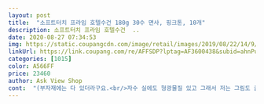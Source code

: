 ```yaml
---
layout: post 
title:  "소프트터치 프라임 호텔수건 180g 30수 면사, 핑크톤, 10개" 
description: 소프트터치 프라임 호텔수건  ..
date: 2020-08-27 07:34:53 
img: https://static.coupangcdn.com/image/retail/images/2019/08/22/14/9/1aebe28c-3265-446b-b861-ccfd2cb6d481.jpg 
linkUrl: https://link.coupang.com/re/AFFSDP?lptag=AF3600438&subid=ahnPublicAsk&pageKey=288495867&itemId=913757845&vendorItemId=5282395256&traceid=V0-113-99704252c4717967 
categories: [1015] 
color: A566FF 
price: 23460 
author: Ask View Shop 
cont:  "(부자재에는 다 있더라구요.<br/>자수 실에도 형광물질 있고 그래서 저는 그림도 글자도 없는 타올로 ... <br/> )<br/>20장을 더 구매하려구요<br/>감사합니다 좋은 상품 추천합니다!^^<br/>같이 찍었어요 음.<br/>.<br/>좋네요^^<br/>그냥 핑크로 할껄 그랬나 싶다가 핑크도 저 색깔은 아닐꺼 같다는 생각이<br/>그래서 라벨을 가위로 짤라서 쓰려고 합니다.<br/><br/>남편이 옆에서 버려버리래요.<br/><br/>다만 사진처럼 색깔은 말한것과같이 칙칙합니다<br/>다행이 수건에는 수치 0 이네요.<br/><br/>대신 라벨 수치가 9.<br/>99  아주 위험한 수치... <br/><br/>대충 비슷하게 맞춰서 세탁했어요<br/>마지막에 유연제 쓰지말래서 첨으로 말을 들었답니닼ㅋㅋㅋㅋㅋㅋ<br/>머든 본인의 기준치가 있잖아요.<br/><br/>먼지도 없고 느므느므 좋아요^^<br/>번뜩드네요<br/>보풀도 엄청나요 못입는 니트수준입니다.<br/>돌돌이로 돌려도 알갱이 먼지 계속 묻어나구요.<br/>수건만 따로 세탁했는데도 이러니 화가나네요.<br/><br/>사진과 다르게 색깔이 많이 칙칙하네요<br/>세탁을하고 다시 돌아왔습니다<br/>아직 세탁전이고 사용전이라 색깔만 말씀드립니다<br/>와 진짜 첨 세탁후엔 괜찮은줄 알았는데 세안후 솜으로 얼굴닦으면 파란색이 묻어나고 수건에 보풀도 엄청나네요.<br/>ㅠㅠ<br/>우선 세탁후 다시 돌아와서 쓰겠습니다^^<br/>우선 흰색이랑 민트만 돌렸어여<br/>원래 유연제 쓰는걸 좋아하지만 수건은 안쓰는게 좋다는말을<br/>자주 들어서 이번엔 말듣고 안써봤는데 뽀송뽕송합니다<br/>저는 색깔이 이뻐서 선택한것도 크거든여<br/>저는 울세탁으로 안돌리고 물을 많이하고 돌리라고해서<br/>전 딱 하나만 봐요.<br/><br/> - 형광증백제 <br/> -<br/>전 이상품 만족해요.<br/><br/>집에 수건을 다 바꾸려하고 욕실에서 세어보니25개정도 하더라구요<br/>칼라도 너무 탁하지 않고  만족해요.<br/><br/>파랑은 아직 안돌린 상태입니다<br/>하지만 이가격에 이 퀄리티 칭찬합니다<br/>현재 집에 수명을 다한 아이 2개와 두께를 비교하기 위해<br/>형광물질이 피부에 닿았을때 아토피, 피부염,  구강으로 들어갔을때 혈액암, 백혈병에 등에 걸릴 ... <br/> 그이상 수치에요.<br/><br/>호텔식 수건의 세탁방법을 자세하게 소개한 설명서를 읽고<br/>" 
---
```


